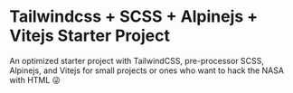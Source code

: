 
# Tailwindcss + SCSS + Alpinejs + Vitejs Starter Project

An optimized starter project with TailwindCSS, pre-processor SCSS, Alpinejs, and Vitejs for small projects or ones who want to hack the NASA with HTML 😜


